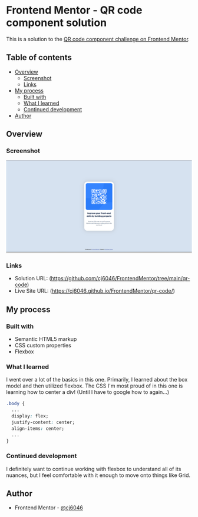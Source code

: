 # Frontend Mentor - QR code component solution

This is a solution to the [QR code component challenge on Frontend Mentor](https://www.frontendmentor.io/challenges/qr-code-component-iux_sIO_H).

## Table of contents

- [Overview](#overview)
  - [Screenshot](#screenshot)
  - [Links](#links)
- [My process](#my-process)
  - [Built with](#built-with)
  - [What I learned](#what-i-learned)
  - [Continued development](#continued-development)
- [Author](#author)

## Overview

### Screenshot

![](./images/qr-solution-screenshot.png)

### Links

- Solution URL: (https://github.com/cj6046/FrontendMentor/tree/main/qr-code)
- Live Site URL: (https://cj6046.github.io/FrontendMentor/qr-code/)

## My process

### Built with

- Semantic HTML5 markup
- CSS custom properties
- Flexbox

### What I learned

I went over a lot of the basics in this one. Primarily, I learned about the box model and then utilized flexbox. The CSS I'm most proud of in this one is learning how to center a div! (Until I have to google how to again...)

```css
.body {
  ...
  display: flex;
  justify-content: center;
  align-items: center;
  ...
}
```

### Continued development

I definitely want to continue working with flexbox to understand all of its nuances, but I feel comfortable with it enough to move onto things like Grid.

## Author

- Frontend Mentor - [@cj6046](https://www.frontendmentor.io/profile/cj6046)
